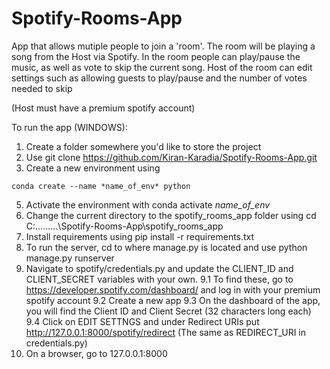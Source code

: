 # Spotify-Rooms-App

App that allows mutiple people to join a 'room'. The room will be playing a song from the Host via Spotify.
In the room people can play/pause the music, as well as vote to skip the current song.
Host of the room can edit settings such as allowing guests to play/pause and the number of votes needed to skip

(Host must have a premium spotify account)


To run the app (WINDOWS):
1. Create a folder somewhere you'd like to store the project
2. Use git clone https://github.com/Kiran-Karadia/Spotify-Rooms-App.git
3. Create a new environment using 
```
conda create --name *name_of_env* python
```
5. Activate the environment with conda activate *name_of_env*
6. Change the current directory to the spotify_rooms_app folder using cd C:\...\...\...\Spotify-Rooms-App\spotify_rooms_app
7. Install requirements using pip install -r requirements.txt
8. To run the server, cd to where manage.py is located and use python manage.py runserver
9. Navigate to spotify/credentials.py and update the CLIENT_ID and CLIENT_SECRET variables with your own.
  9.1 To find these, go to https://developer.spotify.com/dashboard/ and log in with your premium spotify account
  9.2 Create a new app
  9.3 On the dashboard of the app, you will find the Client ID and Client Secret (32 characters long each)
  9.4 Click on EDIT SETTNGS and under Redirect URIs put http://127.0.0.1:8000/spotify/redirect (The same as REDIRECT_URI in credentials.py) 
10. On a browser, go to 127.0.0.1:8000

